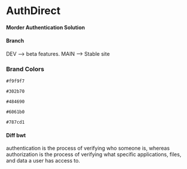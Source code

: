 # AuthDirect

#### Morder Authentication Solution

#### Branch
DEV --> beta features.
MAIN --> Stable site

### Brand Colors

```
#f9f9f7

#302b70

#484690

#6061b0

#787cd1
```

#### Diff bwt 

authentication is the process of verifying who someone is, whereas authorization is the process of verifying what specific applications, files, and data a user has access to.